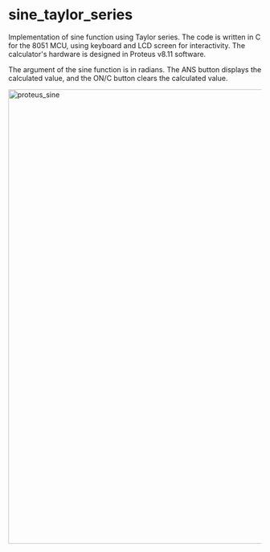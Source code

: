 # sine_taylor_series

Implementation of sine function using Taylor series. The code is written in C for the 8051 MCU, using keyboard and LCD screen for interactivity. The calculator's hardware is designed in Proteus v8.11 software.

The argument of the sine function is in radians.
The ANS button displays the calculated value, and the ON/C button clears the calculated value.

<img width="906" alt="proteus_sine" src="https://user-images.githubusercontent.com/76630405/231287421-5cc6ccb4-8e9f-42d9-b29d-3f012d09563f.png">

